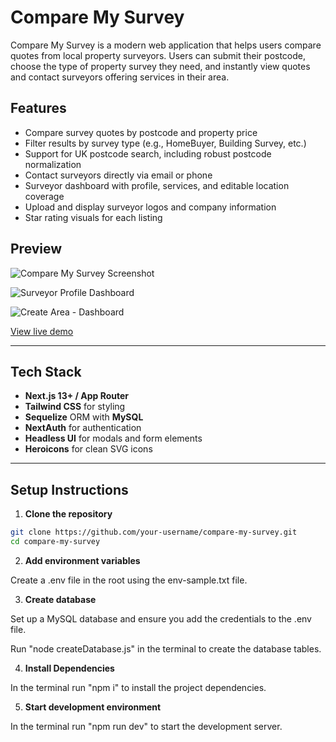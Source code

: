# Compare My Survey

Compare My Survey is a modern web application that helps users compare quotes from local property surveyors. Users can submit their postcode, choose the type of property survey they need, and instantly view quotes and contact surveyors offering services in their area.

## Features

- Compare survey quotes by postcode and property price
- Filter results by survey type (e.g., HomeBuyer, Building Survey, etc.)
- Support for UK postcode search, including robust postcode normalization
- Contact surveyors directly via email or phone
- Surveyor dashboard with profile, services, and editable location coverage
- Upload and display surveyor logos and company information
- Star rating visuals for each listing

## Preview

![Compare My Survey Screenshot](https://laurencemurrin.co.uk/assets/cms-screenshot-home.jpg)

![Surveyor Profile Dashboard](https://laurencemurrin.co.uk/assets/cms-screenshot-dashboard1.jpg)

![Create Area - Dashboard](https://laurencemurrin.co.uk/assets/cms-screenshot-areas.jpg)

<a href="https://demo.comparemysurvey.com/" target="_blank">
  View live demo
</a>


---

## Tech Stack

- **Next.js 13+ / App Router**
- **Tailwind CSS** for styling
- **Sequelize** ORM with **MySQL**
- **NextAuth** for authentication
- **Headless UI** for modals and form elements
- **Heroicons** for clean SVG icons

---

## Setup Instructions

1. **Clone the repository**

```bash
git clone https://github.com/your-username/compare-my-survey.git
cd compare-my-survey
```

2. **Add environment variables**

Create a .env file in the root using the env-sample.txt file.

3. **Create database**

Set up a MySQL database and ensure you add the credentials to the .env file.

Run "node createDatabase.js" in the terminal to create the database tables.

4. **Install Dependencies**

In the terminal run "npm i" to install the project dependencies.

5. **Start development environment**

In the terminal run "npm run dev" to start the development server.





